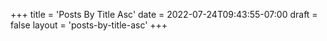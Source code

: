 +++
title = 'Posts By Title Asc'
date = 2022-07-24T09:43:55-07:00
draft = false
layout = 'posts-by-title-asc'
+++
